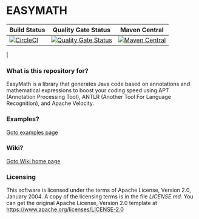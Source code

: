 # EASYMATH #

| Build Status | Quality Gate Status | Maven Central |
|--|--|--|
| [![CircleCI](https://dl.circleci.com/status-badge/img/gh/eduardovalentim/easymath/tree/master.svg?style=svg)](https://dl.circleci.com/status-badge/redirect/gh/eduardovalentim/easymath/tree/master) | [![Quality Gate Status](https://sonarcloud.io/api/project_badges/measure?project=eduardovalentim_easymath&metric=alert_status)](https://sonarcloud.io/summary/new_code?id=eduardovalentim_easymath) | [![Maven Central](https://img.shields.io/maven-central/v/com.github.eduardovalentim/easymath.svg?label=Maven%20Central)](https://search.maven.org/search?q=g:%22com.github.eduardovalentim%22%20AND%20a:%22easymath%22)
|

### What is this repository for? ###

EasyMath is a library that generates Java code based on annotations and mathematical expressions to boost your coding speed using APT (Annotation Processing Tool), ANTLR (Another Tool For Language Recognition), and Apache Velocity.

### Examples? ###

[Goto examples page](https://github.com/eduardovalentim/easymath/wiki/Examples)

### Wiki? ###

[Goto Wiki home page](https://github.com/eduardovalentim/easymath/wiki)

### Licensing ###

This software is licensed under the terms of Apache License, Version 2.0, January 2004.
A copy of the licensing terms is in the file _LICENSE.md_.
You can get the original Apache License, Version 2.0 template at https://www.apache.org/licenses/LICENSE-2.0

